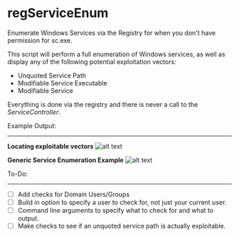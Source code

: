 # regServiceEnum
Enumerate Windows Services via the Registry for when you don't have permission for sc.exe.

This script will perform a full enumeration of Windows services, as well as display any of the following potential exploitation vectors:
* Unquoted Service Path
* Modifiable Service Executable
* Modifiable Service

Everything is done via the registry and there is never a call to the *ServiceController*. 

Example Output:
****
**Locating exploitable vectors**
![alt text](https://github.com/itsKindred/regServiceEnum/images/exploitable_vectors.png "Exploitable Vectors")

**Generic Service Enumeration Example**
![alt text](https://github.com/itsKindred/regServiceEnum/images/sample_service.png "Sample Service")

To-Do:
****
- [ ] Add checks for Domain Users/Groups
- [ ] Build in option to specify a user to check for, not just your current user.
- [ ] Command line arguments to specify what to check for and what to output.
- [ ] Make checks to see if an unquoted service path is actually exploitable.
